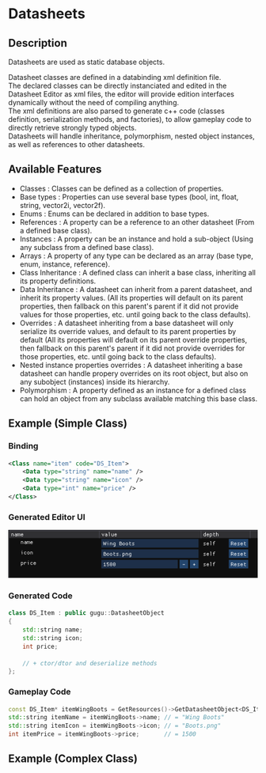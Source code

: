 # Datasheets

## Description

Datasheets are used as static database objects.

Datasheet classes are defined in a databinding xml definition file.  
The declared classes can be directly instanciated and edited in the Datasheet Editor as xml files, the editor will provide edition interfaces dynamically without the need of compiling anything.  
The xml definitions are also parsed to generate c++ code (classes definition, serialization methods, and factories), to allow gameplay code to directly retrieve strongly typed objects.  
Datasheets will handle inheritance, polymorphism, nested object instances, as well as references to other datasheets.

## Available Features

- Classes : Classes can be defined as a collection of properties.
- Base types : Properties can use several base types (bool, int, float, string, vector2i, vector2f).
- Enums : Enums can be declared in addition to base types.
- References : A property can be a reference to an other datasheet (From a defined base class).
- Instances : A property can be an instance and hold a sub-object (Using any subclass from a defined base class).
- Arrays : A property of any type can be declared as an array (base type, enum, instance, reference).
- Class Inheritance : A defined class can inherit a base class, inheriting all its property definitions.
- Data Inheritance : A datasheet can inherit from a parent datasheet, and inherit its property values. (All its properties will default on its parent properties, then fallback on this parent's parent if it did not provide values for those properties, etc. until going back to the class defaults).
- Overrides : A datasheet inheriting from a base datasheet will only serialize its override values, and default to its parent properties by default (All its properties will default on its parent override properties, then fallback on this parent's parent if it did not provide overrides for those properties, etc. until going back to the class defaults).
- Nested instance properties overrides : A datasheet inheriting a base datasheet can handle propery overrides on its root object, but also on any subobject (instances) inside its hierarchy.
- Polymorphism : A property defined as an instance for a defined class can hold an object from any subclass available matching this base class.


## Example (Simple Class)

### Binding

```xml
<Class name="item" code="DS_Item">
    <Data type="string" name="name" />
    <Data type="string" name="icon" />
    <Data type="int" name="price" />
</Class>
```

### Generated Editor UI

![Datasheet Editor Sample](./Images/DatasheetSample-01.png)

### Generated Code

```cpp
class DS_Item : public gugu::DatasheetObject
{
    std::string name;
    std::string icon;
    int price;
    
    // + ctor/dtor and deserialize methods
};
```

### Gameplay Code

```cpp
const DS_Item* itemWingBoots = GetResources()->GetDatasheetObject<DS_Item>("WingBoots.item");
std::string itemName = itemWingBoots->name; // = "Wing Boots"
std::string itemIcon = itemWingBoots->icon; // = "Boots.png"
int itemPrice = itemWingBoots->price;       // = 1500
```

## Example (Complex Class)